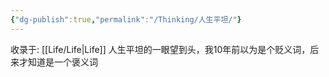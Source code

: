 ```yaml
---
{"dg-publish":true,"permalink":"/Thinking/人生平坦/"}
---
```


收录于: [[Life/Life\|Life]] 
人生平坦的一眼望到头，我10年前以为是个贬义词，后来才知道是一个褒义词